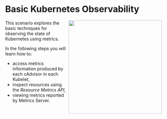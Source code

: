 # Basic Kubernetes Observability #

<img align="right" src="/javajon/courses/kubernetes-observability/basics/assets/ui-dashboard.png" width="300">

This scenario explores the basic techniques for observing the state of Kubernetes using metrics.

In the following steps you will learn how to:

- access metrics information produced by each cAdvisor in each Kubelet,
- inspect resources using the _Resource Metrics API_,
- viewing metrics reported by Metrics Server.
